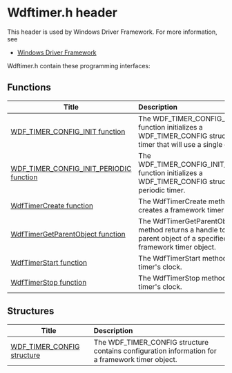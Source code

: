 # Wdftimer.h header


This header is used by Windows Driver Framework. For more information, see
- [Windows Driver Framework](../_wdf/index.md)

Wdftimer.h contain these programming interfaces:


## Functions

| Title   | Description   |
| ---- |:---- |
| [WDF_TIMER_CONFIG_INIT function](nf-wdftimer-wdf-timer-config-init.md) | The WDF_TIMER_CONFIG_INIT function initializes a WDF_TIMER_CONFIG structure for a timer that will use a single due time. |
| [WDF_TIMER_CONFIG_INIT_PERIODIC function](nf-wdftimer-wdf-timer-config-init-periodic.md) | The WDF_TIMER_CONFIG_INIT_PERIODIC function initializes a WDF_TIMER_CONFIG structure for a periodic timer. |
| [WdfTimerCreate function](nf-wdftimer-wdftimercreate.md) | The WdfTimerCreate method creates a framework timer object. |
| [WdfTimerGetParentObject function](nf-wdftimer-wdftimergetparentobject.md) | The WdfTimerGetParentObject method returns a handle to the parent object of a specified framework timer object. |
| [WdfTimerStart function](nf-wdftimer-wdftimerstart.md) | The WdfTimerStart method starts a timer's clock. |
| [WdfTimerStop function](nf-wdftimer-wdftimerstop.md) | The WdfTimerStop method stops a timer's clock. |

## Structures

| Title   | Description   |
| ---- |:---- |
| [WDF_TIMER_CONFIG structure](ns-wdftimer--wdf-timer-config.md) | The WDF_TIMER_CONFIG structure contains configuration information for a framework timer object. |
